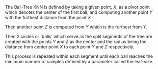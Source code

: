 The Ball-Tree KNN is defined by taking a given point, $X$, as a pivot point which denotes the center of the first ball, and computing another point $Y$ with the furthest distance from the point $X$

Then another point $Z$ is computed from $Y$ which is the furthest from $Y$.

Then 2 circles or 'balls' which serve as the split segments of the tree are created with the points $Y$ and $Z$ as the center and the radius being the distance from center point $X$ to each point $Y$ and $Z$ respectively.

This process is repeated within each segment until each ball reaches the minimum number of samples defined by a parameter called the leaf-size.
